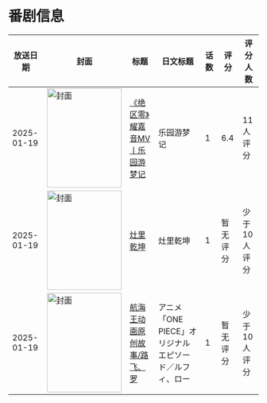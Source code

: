 # 番剧信息

|放送日期|封面|标题|日文标题|话数|评分|评分人数|
|---|---|---|---|---|---|---|
|2025-01-19|<img src="https://lain.bgm.tv/pic/cover/c/6e/d6/533653_rsk1O.jpg" alt="封面" style="width:150px;height:200px;object-fit:cover;">|[《绝区零》耀嘉音MV丨乐园游梦记](https://bangumi.tv/subject/533653)|乐园游梦记|1|6.4|11人评分|
|2025-01-19|<img src="https://lain.bgm.tv/pic/cover/c/cc/49/533779_Qh34P.jpg" alt="封面" style="width:150px;height:200px;object-fit:cover;">|[灶里乾坤](https://bangumi.tv/subject/533779)|灶里乾坤|1|暂无评分|少于10人评分|
|2025-01-19|<img src="https://lain.bgm.tv/pic/cover/c/7f/fd/534455_1Gsrh.jpg" alt="封面" style="width:150px;height:200px;object-fit:cover;">|[航海王动画原创故事/路飞、罗](https://bangumi.tv/subject/534455)|アニメ「ONE PIECE」オリジナルエピソード／ルフィ、ロー|1|暂无评分|少于10人评分|
